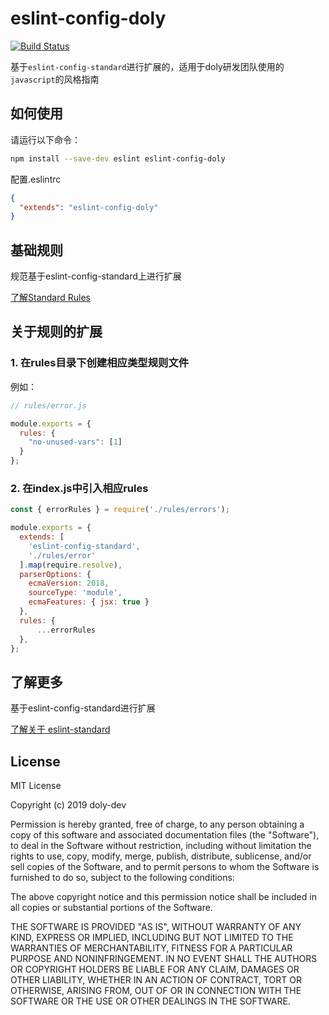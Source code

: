 # eslint-config-doly

[![Build Status](https://www.travis-ci.org/doly-dev/eslint-config-doly.svg?branch=master)](https://www.travis-ci.org/doly-dev/eslint-config-doly)

基于`eslint-config-standard`进行扩展的，适用于doly研发团队使用的`javascript`的风格指南

## 如何使用

请运行以下命令：

```bash
npm install --save-dev eslint eslint-config-doly
```

配置.eslintrc

```json
{
  "extends": "eslint-config-doly"
}
```

## 基础规则

规范基于eslint-config-standard上进行扩展

[了解Standard Rules](https://standardjs.com/rules-en.html)

## 关于规则的扩展

### 1. 在rules目录下创建相应类型规则文件

例如：

```javascript
// rules/error.js

module.exports = {
  rules: {
    "no-unused-vars": [1]
  }
};
```

### 2. 在index.js中引入相应rules

```javascript
const { errorRules } = require('./rules/errors');

module.exports = {
  extends: [
    'eslint-config-standard',
    './rules/error'
  ].map(require.resolve),
  parserOptions: {
    ecmaVersion: 2018,
    sourceType: 'module',
    ecmaFeatures: { jsx: true }
  },
  rules: {
      ...errorRules
  },
};
```


## 了解更多

基于eslint-config-standard进行扩展

[了解关于 eslint-standard](https://standardjs.com/index.html)



## License

MIT License

Copyright (c) 2019 doly-dev

Permission is hereby granted, free of charge, to any person obtaining a copy
of this software and associated documentation files (the "Software"), to deal
in the Software without restriction, including without limitation the rights
to use, copy, modify, merge, publish, distribute, sublicense, and/or sell
copies of the Software, and to permit persons to whom the Software is
furnished to do so, subject to the following conditions:

The above copyright notice and this permission notice shall be included in all
copies or substantial portions of the Software.

THE SOFTWARE IS PROVIDED "AS IS", WITHOUT WARRANTY OF ANY KIND, EXPRESS OR
IMPLIED, INCLUDING BUT NOT LIMITED TO THE WARRANTIES OF MERCHANTABILITY,
FITNESS FOR A PARTICULAR PURPOSE AND NONINFRINGEMENT. IN NO EVENT SHALL THE
AUTHORS OR COPYRIGHT HOLDERS BE LIABLE FOR ANY CLAIM, DAMAGES OR OTHER
LIABILITY, WHETHER IN AN ACTION OF CONTRACT, TORT OR OTHERWISE, ARISING FROM,
OUT OF OR IN CONNECTION WITH THE SOFTWARE OR THE USE OR OTHER DEALINGS IN THE
SOFTWARE.